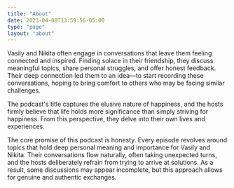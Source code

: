 ```yaml
---
title: "About"
date: 2023-04-08T13:59:56-05:00
type: "page"
layout: "about"
---
```


Vasily and Nikita often engage in conversations that leave them feeling connected
and inspired. Finding solace in their friendship, they discuss meaningful topics,
share personal struggles, and offer honest feedback. Their deep connection led them
to an idea—to start recording these conversations, hoping to bring comfort to others
who may be facing similar challenges.

The podcast's title captures the elusive nature of happiness, and the hosts firmly
believe that life holds more significance than simply striving for happiness. From
this perspective, they delve into their own lives and experiences.

The core promise of this podcast is honesty. Every episode revolves around topics
that hold deep personal meaning and importance for Vasily and Nikita. Their
conversations flow naturally, often taking unexpected turns, and the hosts
deliberately refrain from trying to arrive at solutions. As a result, some
discussions may appear incomplete, but this approach allows for genuine and
authentic exchanges.
